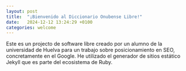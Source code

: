 ```yaml
---
layout: post
title:  "¡Bienvenido al Diccionario Onubense Libre!"
date:   2024-12-12 13:24:29 +0100
categories: welcome
---
```



Este es un projecto de software libre creado por un alumno de la universidad de Huelva para un trabajo sobre posicionamiento en SEO, concretamente en el Google. He utilizado el generador de sitios estático Jekyll que es parte del ecosistema de Ruby.

